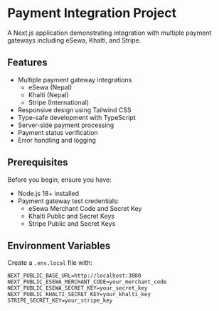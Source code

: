 # Payment Integration Project

A Next.js application demonstrating integration with multiple payment gateways including eSewa, Khalti, and Stripe.

## Features

- Multiple payment gateway integrations
  - eSewa (Nepal)
  - Khalti (Nepal)
  - Stripe (International)
- Responsive design using Tailwind CSS
- Type-safe development with TypeScript
- Server-side payment processing
- Payment status verification
- Error handling and logging

## Prerequisites

Before you begin, ensure you have:

- Node.js 18+ installed
- Payment gateway test credentials:
  - eSewa Merchant Code and Secret Key
  - Khalti Public and Secret Keys
  - Stripe Public and Secret Keys

## Environment Variables

Create a `.env.local` file with:

```env
NEXT_PUBLIC_BASE_URL=http://localhost:3000
NEXT_PUBLIC_ESEWA_MERCHANT_CODE=your_merchant_code
NEXT_PUBLIC_ESEWA_SECRET_KEY=your_secret_key
NEXT_PUBLIC_KHALTI_SECRET_KEY=your_khalti_key
STRIPE_SECRET_KEY=your_stripe_key
```
